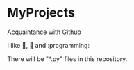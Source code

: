 # MyProjects
Acquaintance with Github

I like :tea:, :pizza: and :programming:

There will be "*.py" files in this repository.
